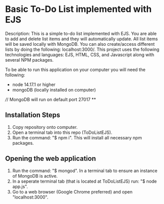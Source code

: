 # Basic To-Do List implemented with EJS

Description: This is a simple to-do list implemented with EJS. You are able to add and delete list items and they will automatically update.
All list items will be saved locally with MongoDB. You can also create/access different lists by doing the following: localhost:3000/<new-list-name>.
This project uses the following technologies and languages: EJS, HTML, CSS, and Javascript along with several NPM packages.

To be able to run this application on your computer you will need the following:

- node 14.17.1 or higher
- mongoDB (locally installed on computer)

*/*/ MongoDB will run on default port 27017 **

## Installation Steps
1. Copy repository onto computer.
2. Open a terminal tab into this repo (ToDoListEJS).
3. Run the command: "$ npm i". This will install all necessary npm packages.

## Opening the web application
1. Run the command: "$ mongod". In a terminal tab to ensure an instance of MongoDB is active.
2. In a seperate terminal tab (that is located at ToDoListEJS) run: "$ node app.js".
3. Go to a web browser (Google Chrome preferred) and open "localhost:3000".
